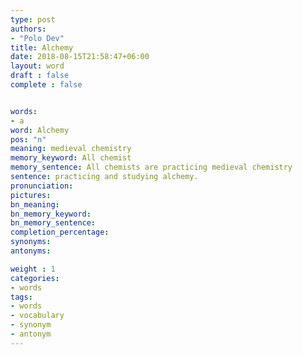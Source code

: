```yaml
---
type: post
authors:
- "Polo Dev"
title: Alchemy
date: 2018-08-15T21:58:47+06:00
layout: word
draft : false
complete : false


words:
- a
word: Alchemy
pos: "n"
meaning: medieval chemistry
memory_keyword: All chemist
memory_sentence: All chemists are practicing medieval chemistry
sentence: practicing and studying alchemy.
pronunciation:
pictures:
bn_meaning: 
bn_memory_keyword: 
bn_memory_sentence:
completion_percentage:
synonyms:
antonyms:

weight : 1
categories:
- words
tags:
- words
- vocabulary
- synonym
- antonym
---
```

